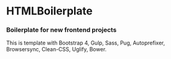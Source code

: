 # HTMLBoilerplate
### Boilerplate for new frontend projects

This is template with Bootstrap 4, Gulp, Sass, Pug, Autoprefixer, Browsersync, Clean-CSS, Uglify, Bower.
